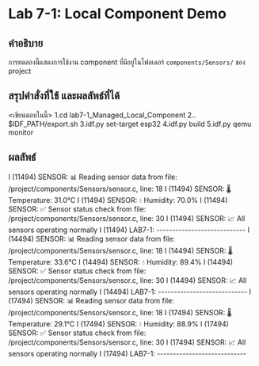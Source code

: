 # Lab 7-1: Local Component Demo

## คำอธิบาย
การทดลองนี้แสดงการใช้งาน component ที่มีอยู่ในโฟลเดอร์ `components/Sensors/` ของ project


## สรุปคำสั่งที่ใช้ และผลลัพธ์ที่ได้

<เขียนตอบในนี้>
1.cd lab7-1_Managed_Local_Component
2.. $IDF_PATH/export.sh
3.idf.py set-target esp32
4.idf.py build
5.idf.py qemu monitor

## ผลลัพธ์
I (11494) SENSOR: 📊 Reading sensor data from file: /project/components/Sensors/sensor.c, line: 18
I (11494) SENSOR: 🌡️  Temperature: 31.0°C
I (11494) SENSOR: 💧 Humidity: 70.0%
I (11494) SENSOR: ✅ Sensor status check from file: /project/components/Sensors/sensor.c, line: 30
I (11494) SENSOR: 📈 All sensors operating normally
I (11494) LAB7-1: ----------------------------
I (14494) SENSOR: 📊 Reading sensor data from file: /project/components/Sensors/sensor.c, line: 18
I (14494) SENSOR: 🌡️  Temperature: 33.6°C
I (14494) SENSOR: 💧 Humidity: 89.4%
I (14494) SENSOR: ✅ Sensor status check from file: /project/components/Sensors/sensor.c, line: 30
I (14494) SENSOR: 📈 All sensors operating normally
I (14494) LAB7-1: ----------------------------
I (17494) SENSOR: 📊 Reading sensor data from file: /project/components/Sensors/sensor.c, line: 18
I (17494) SENSOR: 🌡️  Temperature: 29.1°C
I (17494) SENSOR: 💧 Humidity: 88.9%
I (17494) SENSOR: ✅ Sensor status check from file: /project/components/Sensors/sensor.c, line: 30
I (17494) SENSOR: 📈 All sensors operating normally
I (17494) LAB7-1: ----------------------------
